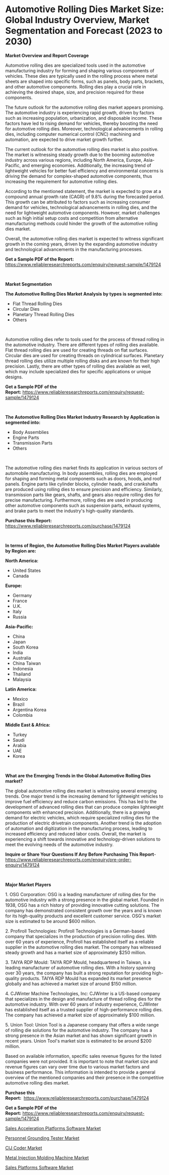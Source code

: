 <p><h1>Automotive Rolling Dies Market Size: Global Industry Overview, Market Segmentation and Forecast (2023 to 2030)</h1></p><p><strong>Market Overview and Report Coverage</strong></p>
<p><p>Automotive rolling dies are specialized tools used in the automotive manufacturing industry for forming and shaping various components of vehicles. These dies are typically used in the rolling process where metal sheets are shaped into specific forms, such as panels, body parts, brackets, and other automotive components. Rolling dies play a crucial role in achieving the desired shape, size, and precision required for these components.</p><p>The future outlook for the automotive rolling dies market appears promising. The automotive industry is experiencing rapid growth, driven by factors such as increasing population, urbanization, and disposable income. These factors have led to rising demand for vehicles, thereby boosting the need for automotive rolling dies. Moreover, technological advancements in rolling dies, including computer numerical control (CNC) machining and automation, are expected to drive market growth further.</p><p>The current outlook for the automotive rolling dies market is also positive. The market is witnessing steady growth due to the booming automotive industry across various regions, including North America, Europe, Asia-Pacific, and emerging economies. Additionally, the increasing trend of lightweight vehicles for better fuel efficiency and environmental concerns is driving the demand for complex-shaped automotive components, thus increasing the requirement for automotive rolling dies.</p><p>According to the mentioned statement, the market is expected to grow at a compound annual growth rate (CAGR) of 9.8% during the forecasted period. This growth can be attributed to factors such as increasing consumer demand for vehicles, technological advancements in rolling dies, and the need for lightweight automotive components. However, market challenges such as high initial setup costs and competition from alternative manufacturing methods could hinder the growth of the automotive rolling dies market.</p><p>Overall, the automotive rolling dies market is expected to witness significant growth in the coming years, driven by the expanding automotive industry and technological advancements in the manufacturing processes.</p></p>
<p><strong>Get a Sample PDF of the Report:</strong> <a href="https://www.reliableresearchreports.com/enquiry/request-sample/1479124">https://www.reliableresearchreports.com/enquiry/request-sample/1479124</a></p>
<p>&nbsp;</p>
<p><strong>Market Segmentation</strong></p>
<p><strong>The Automotive Rolling Dies Market Analysis by types is segmented into:</strong></p>
<p><ul><li>Flat Thread Rolling Dies</li><li>Circular Dies</li><li>Planetary Thread Rolling Dies</li><li>Others</li></ul></p>
<p>&nbsp;</p>
<p><p>Automotive rolling dies refer to tools used for the process of thread rolling in the automotive industry. There are different types of rolling dies available. Flat thread rolling dies are used for creating threads on flat surfaces. Circular dies are used for creating threads on cylindrical surfaces. Planetary thread rolling dies utilize multiple rolling disks and are known for their high precision. Lastly, there are other types of rolling dies available as well, which may include specialized dies for specific applications or unique designs.</p></p>
<p><strong>Get a Sample PDF of the Report:</strong>&nbsp;<a href="https://www.reliableresearchreports.com/enquiry/request-sample/1479124">https://www.reliableresearchreports.com/enquiry/request-sample/1479124</a></p>
<p>&nbsp;</p>
<p><strong>The Automotive Rolling Dies Market Industry Research by Application is segmented into:</strong></p>
<p><ul><li>Body Assemblies</li><li>Engine Parts</li><li>Transmission Parts</li><li>Others</li></ul></p>
<p>&nbsp;</p>
<p><p>The automotive rolling dies market finds its application in various sectors of automobile manufacturing. In body assemblies, rolling dies are employed for shaping and forming metal components such as doors, hoods, and roof panels. Engine parts like cylinder blocks, cylinder heads, and crankshafts are produced using rolling dies to ensure precision and efficiency. Similarly, transmission parts like gears, shafts, and gears also require rolling dies for precise manufacturing. Furthermore, rolling dies are used in producing other automotive components such as suspension parts, exhaust systems, and brake parts to meet the industry's high-quality standards.</p></p>
<p><strong>Purchase this Report:</strong>&nbsp; <a href="https://www.reliableresearchreports.com/purchase/1479124">https://www.reliableresearchreports.com/purchase/1479124</a></p>
<p>&nbsp;</p>
<p><strong>In terms of Region, the Automotive Rolling Dies Market Players available by Region are:</strong></p>
<p>
    <p> <strong> North America: </strong>
        <ul>
            <li>United States</li>
            <li>Canada</li>
        </ul>
        </p> 
    <p> <strong> Europe: </strong>
        <ul>
            <li>Germany</li>
            <li>France</li>
            <li>U.K.</li>
            <li>Italy</li>
            <li>Russia</li>
        </ul>
        </p> 
    <p> <strong> Asia-Pacific: </strong>
        <ul>
            <li>China</li>
            <li>Japan</li>
            <li>South Korea</li>
            <li>India</li>
            <li>Australia</li>
            <li>China Taiwan</li>
            <li>Indonesia</li>
            <li>Thailand</li>
            <li>Malaysia</li>
        </ul>
        </p> 
    <p> <strong> Latin America: </strong>
        <ul>
            <li>Mexico</li>
            <li>Brazil</li>
            <li>Argentina Korea</li>
            <li>Colombia</li>
        </ul>
        </p> 
    <p> <strong> Middle East & Africa: </strong>
        <ul>
            <li>Turkey</li>
            <li>Saudi</li>
            <li>Arabia</li>
            <li>UAE</li>
            <li>Korea</li>
        </ul>
    </p>
    </p>
<p>&nbsp;</p>
<p><strong>What are the Emerging Trends in the Global Automotive Rolling Dies market?</strong></p>
<p><p>The global automotive rolling dies market is witnessing several emerging trends. One major trend is the increasing demand for lightweight vehicles to improve fuel efficiency and reduce carbon emissions. This has led to the development of advanced rolling dies that can produce complex lightweight components with enhanced precision. Additionally, there is a growing demand for electric vehicles, which require specialized rolling dies for the production of electric drivetrain components. Another trend is the adoption of automation and digitization in the manufacturing process, leading to increased efficiency and reduced labor costs. Overall, the market is experiencing a shift towards innovative and technology-driven solutions to meet the evolving needs of the automotive industry.</p></p>
<p><strong>Inquire or Share Your Questions If Any Before Purchasing This Report</strong>- <a href="https://www.reliableresearchreports.com/enquiry/pre-order-enquiry/1479124">https://www.reliableresearchreports.com/enquiry/pre-order-enquiry/1479124</a></p>
<p>&nbsp;</p>
<p><strong>Major Market Players</strong></p>
<p><p>1. OSG Corporation: OSG is a leading manufacturer of rolling dies for the automotive industry with a strong presence in the global market. Founded in 1938, OSG has a rich history of providing innovative cutting solutions. The company has demonstrated consistent growth over the years and is known for its high-quality products and excellent customer service. OSG's market size is estimated to be around $600 million.</p><p>2. Profiroll Technologies: Profiroll Technologies is a German-based company that specializes in the production of precision rolling dies. With over 60 years of experience, Profiroll has established itself as a reliable supplier in the automotive rolling dies market. The company has witnessed steady growth and has a market size of approximately $250 million.</p><p>3. TAIYA RDP Mould: TAIYA RDP Mould, headquartered in Taiwan, is a leading manufacturer of automotive rolling dies. With a history spanning over 30 years, the company has built a strong reputation for providing high-quality products. TAIYA RDP Mould has expanded its market presence globally and has achieved a market size of around $150 million.</p><p>4. CJWinter Machine Technologies, Inc: CJWinter is a US-based company that specializes in the design and manufacture of thread rolling dies for the automotive industry. With over 60 years of industry experience, CJWinter has established itself as a trusted supplier of high-performance rolling dies. The company has achieved a market size of approximately $100 million.</p><p>5. Union Tool: Union Tool is a Japanese company that offers a wide range of rolling die solutions for the automotive industry. The company has a strong presence in the Asian market and has shown significant growth in recent years. Union Tool's market size is estimated to be around $200 million.</p><p>Based on available information, specific sales revenue figures for the listed companies were not provided. It is important to note that market size and revenue figures can vary over time due to various market factors and business performance. This information is intended to provide a general overview of the mentioned companies and their presence in the competitive automotive rolling dies market.</p></p>
<p><strong>Purchase this Report:</strong>&nbsp;&nbsp;<a href="https://www.reliableresearchreports.com/purchase/1479124">https://www.reliableresearchreports.com/purchase/1479124</a></p>
<p></p>
<p><strong>Get a Sample PDF of the Report:</strong>&nbsp;<a href="https://www.reliableresearchreports.com/enquiry/request-sample/1479124">https://www.reliableresearchreports.com/enquiry/request-sample/1479124</a></p>
<p><p><a href="https://github.com/abdelrhmankishk22/Market-Research-Report-List-1/blob/main/sales-acceleration-platforms-software-market.md">Sales Acceleration Platforms Software Market</a></p><p><a href="https://www.linkedin.com/pulse/personnel-grounding-tester-market-research-report-provides-4k6re/">Personnel Grounding Tester Market</a></p><p><a href="https://medium.com/@sk99912151/cij-coder-market-size-growth-forecast-2023-2030-8b9d37d8378c">CIJ Coder Market</a></p><p><a href="https://medium.com/@sainreportprime/metal-injection-molding-machine-market-size-growth-forecast-2023-2030-049a8a00c651">Metal Injection Molding Machine Market</a></p><p><a href="https://github.com/maliyahmorrow6654/Market-Research-Report-List-1/blob/main/sales-platforms-software-market.md">Sales Platforms Software Market</a></p></p>